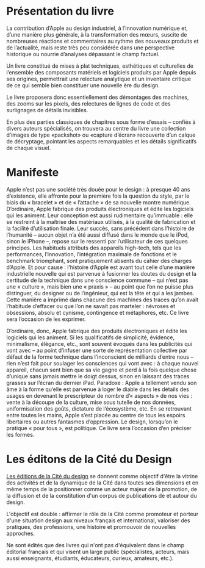 # Présentation du livre
La contribution d’Apple au design industriel, à l’innovation numérique et, d’une manière plus générale, à la transformation des mœurs, suscite de nombreuses réactions et commentaires au rythme des nouveaux produits et de l’actualité, mais reste très peu considérée dans une perspective historique ou nourrie d’analyses dépassant le champ factuel.

Un livre constitué de mises à plat techniques, esthétiques et culturelles de l’ensemble des composants matériels et logiciels produits par Apple depuis ses origines, permettrait une relecture analytique et un inventaire critique de ce qui semble bien constituer une nouvelle ère du design.

Le livre proposera donc essentiellement des démontages des machines, des zooms sur les pixels, des relectures de lignes de code et des surlignages de détails invisibles.

En plus des parties classiques de chapitres sous forme d’essais – confiés à divers auteurs spécialisés, on trouvera au centre du livre une collection d’images de type «packshot» ou «capture d’écran» recouverte d’un calque de décryptage, pointant les aspects remarquables et les détails significatifs de chaque visuel.

# Manifeste
Apple n’est pas une société très douée pour le design : à presque 40 ans d’existence, elle
affronte pour la première fois la question du style, par le biais du « bracelet » et de « l’attache »
de sa nouvelle montre numérique. D’ordinaire, Apple fabrique des produits électroniques
et édite les logiciels qui les animent. Leur conception est aussi rudimentaire qu’immuable :
elle se restreint à la maîtrise des matériaux utilisés, à la qualité de fabrication et la facilité
d’utilisation finale. Leur succès, sans précédent dans l’histoire de l’humanité – aucun objet
n’a été aussi diffusé dans le monde que le iPod, sinon le iPhone –, repose sur le ressenti
par l’utilisateur de ces quelques principes. Les habituels attributs des appareils high-tech,
tels que les performances, l’innovation, l’intégration maximale de fonctions et le benchmark
triomphant, sont pratiquement absents du cahier des charges d’Apple. Et pour cause : l’histoire
d’Apple est avant tout celle d’une manière industrielle nouvelle qui est parvenue à fusionner
les doutes du design et la certitude de la technique dans une conscience commune – qui n’est
pas une « culture », mais bien une « praxis » – au point que l’on ne puisse plus distinguer, du
designer ou de l’ingénieur, qui est la tête et qui a les jambes. Cette manière a imprimé dans
chacune des machines des traces qu’on avait l’habitude d’effacer ou que l’on ne savait pas
marteler : névroses et obsessions, absolu et cynisme, contingence et métaphores, etc. Ce
livre sera l’occasion de les exprimer.

D’ordinaire, donc, Apple fabrique des produits électroniques et édite les logiciels qui les
animent. Si les qualificatifs de simplicité, évidence, minimalisme, élégance, etc., sont souvent
évoqués dans les publicités qui vont avec – au point d’infuser une sorte de représentation
collective par défaut de la forme technique dans l’inconscient de milliards d’entre nous – rien
n’est fait pour soulager les consciences qui vont avec : à chaque nouvel appareil, chacun
sent bien que sa vie gagne et perd à la fois quelque chose d’unique sans jamais mettre le
doigt dessus, sinon en laissant des traces grasses sur l’écran du dernier iPad. Paradoxe :
Apple a tellement vendu son âme à la forme qu’elle est parvenue à loger le diable dans les
détails des usages en devenant le prescripteur de nombre d’« aspects » de nos vies : vente
à la découpe de la culture, mise sous tutelle de nos données, uniformisation des goûts,
dictature de l’écosystème, etc. En se retrouvant entre toutes les mains, Apple s’est placée au
centre de tous les espoirs libertaires ou autres fantasmes d’oppression. Le design, lorsqu’on
le pratique « pour tous », est politique. Ce livre sera l’occasion d’en préciser les formes.

# Les éditons de la Cité du Design
[Les éditions de la Cité du design](http://www.citedudesign.com/fr/editions/) se donnent comme objectif d'être la vitrine des activités et de la dynamique de la Cité dans toutes ses dimensions et en même temps de la positionner comme un acteur majeur de la promotion, de la diffusion et de la constitution d'un corpus de publications de et autour du design.

L'objectif est double : affirmer le rôle de la Cité comme promoteur et porteur d'une situation design aux niveaux français et international, valoriser des pratiques, des professions, une histoire et promouvoir de nouvelles approches.

Ne sont édités que des livres qui n'ont pas d'équivalent dans le champ éditorial français et qui visent un large public (spécialistes, acteurs, mais aussi enseignants, étudiants, éducateurs, curieux, amateurs, etc.).

